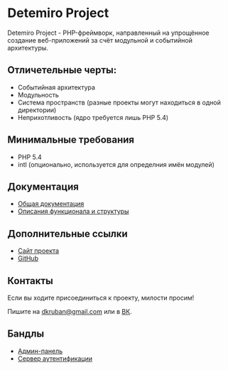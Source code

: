 ﻿# Detemiro Project

Detemiro Project - PHP-фреймворк, направленный на упрощённое создание веб-приложений за счёт модульной и событийной архитектуры.

## Отличетельные черты:

* Событийная архитектура
* Модульность
* Система пространств (разные проекты могут находиться в одной директории)
* Неприхотливость (ядро требуется лишь PHP 5.4)

## Минимальные требования

* PHP 5.4
 * intl (опционально, используется для определния имён модулей)

## Документация

* [Общая документация](https://github.com/RuBAN-GT/detemiro/wiki)
* [Описания функционала и структуры](https://docs.detemiro.org/api)

## Дополнительные ссылки

* [Сайт проекта](https://detemiro.org)
* [GitHub](https://github.com/RuBAN-GT/detemiro)

## Контакты
Если вы ходите присоединиться к проекту, милости просим!

Пишите на [dkruban@gmail.com](mailto:dkruban@gmail.com) или в [ВК](https://vk.com/dkruban).

## Бандлы

* [Админ-панель](https://github.com/RuBAN-GT/det-admin)
* [Сервер аутентификации](https://github.com/RuBAN-GT/det-auth)